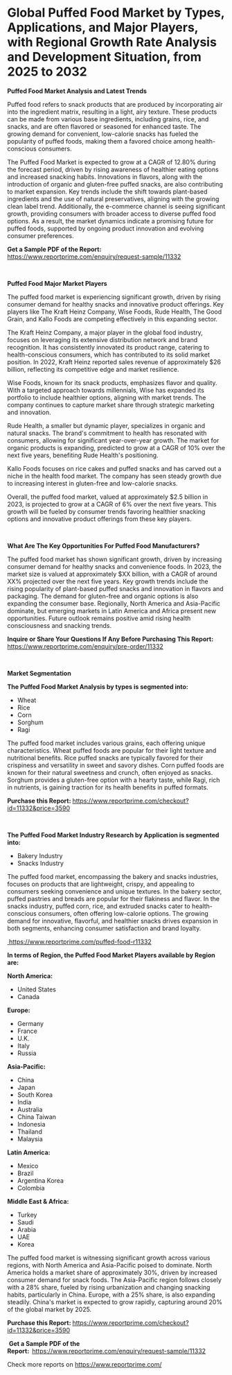 <p><h1>Global Puffed Food Market by Types, Applications, and Major Players, with Regional Growth Rate Analysis and Development Situation, from 2025 to 2032</h1></p><p><strong>Puffed Food Market Analysis and Latest Trends</strong></p>
<p><p>Puffed food refers to snack products that are produced by incorporating air into the ingredient matrix, resulting in a light, airy texture. These products can be made from various base ingredients, including grains, rice, and snacks, and are often flavored or seasoned for enhanced taste. The growing demand for convenient, low-calorie snacks has fueled the popularity of puffed foods, making them a favored choice among health-conscious consumers.</p><p>The Puffed Food Market is expected to grow at a CAGR of 12.80% during the forecast period, driven by rising awareness of healthier eating options and increased snacking habits. Innovations in flavors, along with the introduction of organic and gluten-free puffed snacks, are also contributing to market expansion. Key trends include the shift towards plant-based ingredients and the use of natural preservatives, aligning with the growing clean label trend. Additionally, the e-commerce channel is seeing significant growth, providing consumers with broader access to diverse puffed food options. As a result, the market dynamics indicate a promising future for puffed foods, supported by ongoing product innovation and evolving consumer preferences.</p></p>
<p><strong>Get a Sample PDF of the Report:&nbsp;</strong> <a href="https://www.reportprime.com/enquiry/request-sample/11332?utm_campaign=3103&utm_medium=2&utm_source=Github&utm_content=ia&utm_term=20032025&utm_id=puffed-food">https://www.reportprime.com/enquiry/request-sample/11332</a></p>
<p>&nbsp;</p>
<p><strong>Puffed Food Major Market Players</strong></p>
<p><p>The puffed food market is experiencing significant growth, driven by rising consumer demand for healthy snacks and innovative product offerings. Key players like The Kraft Heinz Company, Wise Foods, Rude Health, The Good Grain, and Kallo Foods are competing effectively in this expanding sector.</p><p>The Kraft Heinz Company, a major player in the global food industry, focuses on leveraging its extensive distribution network and brand recognition. It has consistently innovated its product range, catering to health-conscious consumers, which has contributed to its solid market position. In 2022, Kraft Heinz reported sales revenue of approximately $26 billion, reflecting its competitive edge and market resilience.</p><p>Wise Foods, known for its snack products, emphasizes flavor and quality. With a targeted approach towards millennials, Wise has expanded its portfolio to include healthier options, aligning with market trends. The company continues to capture market share through strategic marketing and innovation.</p><p>Rude Health, a smaller but dynamic player, specializes in organic and natural snacks. The brand's commitment to health has resonated with consumers, allowing for significant year-over-year growth. The market for organic products is expanding, predicted to grow at a CAGR of 10% over the next five years, benefiting Rude Health's positioning.</p><p>Kallo Foods focuses on rice cakes and puffed snacks and has carved out a niche in the health food market. The company has seen steady growth due to increasing interest in gluten-free and low-calorie snacks.</p><p>Overall, the puffed food market, valued at approximately $2.5 billion in 2023, is projected to grow at a CAGR of 6% over the next five years. This growth will be fueled by consumer trends favoring healthier snacking options and innovative product offerings from these key players.</p></p>
<p>&nbsp;</p>
<p><strong>What Are The Key Opportunities For Puffed Food Manufacturers?</strong></p>
<p><p>The puffed food market has shown significant growth, driven by increasing consumer demand for healthy snacks and convenience foods. In 2023, the market size is valued at approximately $XX billion, with a CAGR of around XX% projected over the next five years. Key growth trends include the rising popularity of plant-based puffed snacks and innovation in flavors and packaging. The demand for gluten-free and organic options is also expanding the consumer base. Regionally, North America and Asia-Pacific dominate, but emerging markets in Latin America and Africa present new opportunities. Future outlook remains positive amid rising health consciousness and snacking trends.</p></p>
<p><strong>Inquire or Share Your Questions If Any Before Purchasing This Report:</strong> <a href="https://www.reportprime.com/enquiry/pre-order/11332?utm_campaign=3103&utm_medium=2&utm_source=Github&utm_content=ia&utm_term=20032025&utm_id=puffed-food">https://www.reportprime.com/enquiry/pre-order/11332</a></p>
<p>&nbsp;</p>
<p><strong>Market Segmentation</strong></p>
<p><strong>The Puffed Food Market Analysis by types is segmented into:</strong></p>
<p><ul><li>Wheat</li><li>Rice</li><li>Corn</li><li>Sorghum</li><li>Ragi</li></ul></p>
<p><p>The puffed food market includes various grains, each offering unique characteristics. Wheat puffed foods are popular for their light texture and nutritional benefits. Rice puffed snacks are typically favored for their crispiness and versatility in sweet and savory dishes. Corn puffed foods are known for their natural sweetness and crunch, often enjoyed as snacks. Sorghum provides a gluten-free option with a hearty taste, while Ragi, rich in nutrients, is gaining traction for its health benefits in puffed formats.</p></p>
<p><strong>Purchase this Report:&nbsp;</strong><a href="https://www.reportprime.com/checkout?id=11332&price=3590&utm_campaign=3103&utm_medium=2&utm_source=Github&utm_content=ia&utm_term=20032025&utm_id=puffed-food">https://www.reportprime.com/checkout?id=11332&price=3590</a></p>
<p>&nbsp;</p>
<p><strong>The Puffed Food Market Industry Research by Application is segmented into:</strong></p>
<p><ul><li>Bakery Industry</li><li>Snacks Industry</li></ul></p>
<p><p>The puffed food market, encompassing the bakery and snacks industries, focuses on products that are lightweight, crispy, and appealing to consumers seeking convenience and unique textures. In the bakery sector, puffed pastries and breads are popular for their flakiness and flavor. In the snacks industry, puffed corn, rice, and extruded snacks cater to health-conscious consumers, often offering low-calorie options. The growing demand for innovative, flavorful, and healthier snacks drives expansion in both segments, enhancing consumer satisfaction and brand loyalty.</p></p>
<p><a href="https://www.reportprime.com/puffed-food-r11332?utm_campaign=3103&utm_medium=2&utm_source=Github&utm_content=ia&utm_term=20032025&utm_id=puffed-food">&nbsp;https://www.reportprime.com/puffed-food-r11332</a></p>
<p><strong>In terms of Region, the Puffed Food Market Players available by Region are:</strong></p>
<p>
    <p> <strong> North America: </strong>
        <ul>
            <li>United States</li>
            <li>Canada</li>
        </ul>
        </p> 
    <p> <strong> Europe: </strong>
        <ul>
            <li>Germany</li>
            <li>France</li>
            <li>U.K.</li>
            <li>Italy</li>
            <li>Russia</li>
        </ul>
        </p> 
    <p> <strong> Asia-Pacific: </strong>
        <ul>
            <li>China</li>
            <li>Japan</li>
            <li>South Korea</li>
            <li>India</li>
            <li>Australia</li>
            <li>China Taiwan</li>
            <li>Indonesia</li>
            <li>Thailand</li>
            <li>Malaysia</li>
        </ul>
        </p> 
    <p> <strong> Latin America: </strong>
        <ul>
            <li>Mexico</li>
            <li>Brazil</li>
            <li>Argentina Korea</li>
            <li>Colombia</li>
        </ul>
        </p> 
    <p> <strong> Middle East & Africa: </strong>
        <ul>
            <li>Turkey</li>
            <li>Saudi</li>
            <li>Arabia</li>
            <li>UAE</li>
            <li>Korea</li>
        </ul>
    </p>
    </p>
<p><p>The puffed food market is witnessing significant growth across various regions, with North America and Asia-Pacific poised to dominate. North America holds a market share of approximately 30%, driven by increased consumer demand for snack foods. The Asia-Pacific region follows closely with a 28% share, fueled by rising urbanization and changing snacking habits, particularly in China. Europe, with a 25% share, is also expanding steadily. China's market is expected to grow rapidly, capturing around 20% of the global market by 2025.</p></p>
<p><strong>Purchase this Report: </strong><a href="https://www.reportprime.com/checkout?id=11332&price=3590&utm_campaign=3103&utm_medium=2&utm_source=Github&utm_content=ia&utm_term=20032025&utm_id=puffed-food">https://www.reportprime.com/checkout?id=11332&price=3590</a></p>
<p>&nbsp;<strong>Get a Sample PDF of the Report:&nbsp;&nbsp;</strong><a href="https://www.reportprime.com/enquiry/request-sample/11332?utm_campaign=3103&utm_medium=2&utm_source=Github&utm_content=ia&utm_term=20032025&utm_id=puffed-food">https://www.reportprime.com/enquiry/request-sample/11332</a></p>
<p><strong></strong></p>
<p>Check more reports on <a href="https://www.reportprime.com/?utm_campaign=3103&utm_medium=2&utm_source=Github&utm_content=ia&utm_term=20032025&utm_id=puffed-food">https://www.reportprime.com/</a></p>